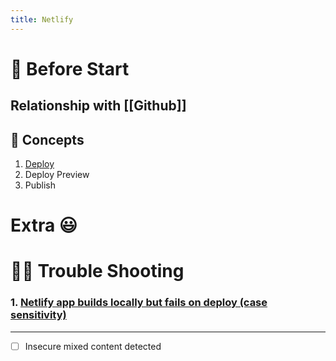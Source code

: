 ```yaml
---
title: Netlify
---
```


# 👶 Before Start
## Relationship with [[Github]]



## 📘 Concepts
1. [Deploy](https://docs.netlify.com/site-deploys/create-deploys/)
2. Deploy Preview
3. Publish


# Extra 😃



# 👨‍🔧 Trouble Shooting
### 1. [Netlify app builds locally but fails on deploy (case sensitivity)](https://answers.netlify.com/t/support-guide-netlify-app-builds-locally-but-fails-on-deploy-case-sensitivity/10754)


---
- [ ] Insecure mixed content detected
